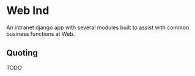 # Web Ind

An intranet django app with several modules built to assist with common business functions at Web.

## Quoting
TODO